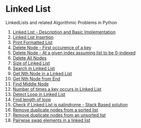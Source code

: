 # Linked List

LinkedLists and related Algorithmic Problems in Python

1. [Linked List - Description and Basic Implementation] 
2. [Linked List Insertion]
3. [Print Formatted List]
4. [Delete Node - First occurence of a key]
5. [Delete Node - At a given index assuming list to be 0-indexed]
6. [Delete All Nodes]
7. [Size of Linked List]
8. [Search in Linked List]
9. [Get Nth Node in a Linked List]
10. [Get Nth Node from End]
11. [Find Middle Node]
12. [Number of times a key occurs in Linked List]
13. [Detect Loop in Linked List]
14. [Find length of loop]
15. [Check if Linked List is palindrome - Stack Based solution]
16. [Remove duplicate nodes from a sorted list]
17. [Remove duplicate nodes from an unsorted list]
18. [Pairwise swap elements in a linked list]

[Linked List - Description and Basic Implementation]: https://github.com/chinchponkli/linkedlist/blob/8cdb7f526063c82ff5fbcecf150b5e2dab94c197/linkedlist.py
[Linked List Insertion]: https://github.com/chinchponkli/linkedlist/blob/3e39d90c22c7fede8a0b5d80e1803edc02715533/linkedlist.py
[Print Formatted List]: https://github.com/chinchponkli/linkedlist/blob/0acf58a37be95572fbe17db44a685ab73311f7dc/linkedlist.py
[Delete Node - First occurence of a key]: https://github.com/chinchponkli/linkedlist/blob/4f46d9c7090a73f5e80f1cb0025c557499cbe3e8/linkedlist.py
[Delete Node - At a given index assuming list to be 0-indexed]: https://github.com/chinchponkli/linkedlist/blob/45cfde2f716470b8655c2cda25cf2ea72bdc7e99/linkedlist.py
[Delete All Nodes]: https://github.com/chinchponkli/linkedlist/blob/378823a26c60fd052483717da0d86a0b3fff079a/linkedlist.py
[Size of Linked List]: https://github.com/chinchponkli/linkedlist/blob/619a1f76a4fe5a039ee84fb28a96fc8ef4d58c03/linkedlist.py
[Search in Linked List]: https://github.com/chinchponkli/linkedlist/blob/master/search.py
[Get Nth Node in a Linked List]: https://github.com/chinchponkli/linkedlist/blob/master/getNth.py
[Get Nth Node from End]: https://github.com/chinchponkli/linkedlist/blob/master/getNthFromEnd.py
[Find Middle Node]: https://github.com/chinchponkli/linkedlist/blob/master/findMiddle.py
[Number of times a key occurs in Linked List]: https://github.com/chinchponkli/linkedlist/blob/master/frequency.py
[Detect Loop in Linked List]: https://github.com/chinchponkli/linkedlist/blob/master/detectloop.py
[Find length of loop]: https://github.com/chinchponkli/linkedlist/blob/master/looplength.py
[Check if Linked List is palindrome - Stack Based solution]: https://github.com/chinchponkli/linkedlist/blob/5e5bdeab4fe5bf9753dcbf9eb14a33c24d2a66e3/checkPalindrome.py
[Remove duplicate nodes from a sorted list]: https://github.com/chinchponkli/linkedlist/blob/master/removeDuplicatesFromSorted.py
[Remove duplicate nodes from an unsorted list]: https://github.com/chinchponkli/linkedlist/blob/master/removeDuplicatesFromUnsorted.py
[Pairwise swap elements in a linked list]: https://github.com/chinchponkli/linkedlist/blob/master/pairwiseswapelements.py
